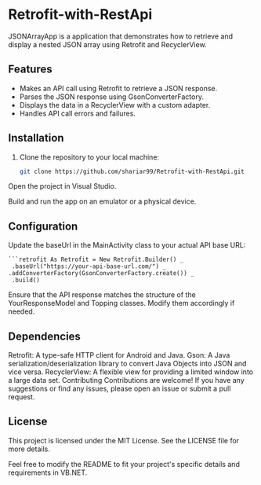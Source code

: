# Retrofit-with-RestApi



JSONArrayApp is a  application that demonstrates how to retrieve and display a nested JSON array using Retrofit and RecyclerView.

## Features

- Makes an API call using Retrofit to retrieve a JSON response.
- Parses the JSON response using GsonConverterFactory.
- Displays the data in a RecyclerView with a custom adapter.
- Handles API call errors and failures.

## Installation

1. Clone the repository to your local machine:

   ```bash
   git clone https://github.com/shariar99/Retrofit-with-RestApi.git
Open the project in Visual Studio.

Build and run the app on an emulator or a physical device.

## Configuration
Update the baseUrl in the MainActivity class to your actual API base URL:


    ```retrofit As Retrofit = New Retrofit.Builder() _
     .baseUrl("https://your-api-base-url.com/") _
    .addConverterFactory(GsonConverterFactory.create()) _
     .build()
Ensure that the API response matches the structure of the YourResponseModel and Topping classes. Modify them accordingly if needed.

## Dependencies
Retrofit: A type-safe HTTP client for Android and Java.
Gson: A Java serialization/deserialization library to convert Java Objects into JSON and vice versa.
RecyclerView: A flexible view for providing a limited window into a large data set.
Contributing
Contributions are welcome! If you have any suggestions or find any issues, please open an issue or submit a pull request.

## License
This project is licensed under the MIT License. See the LICENSE file for more details.

Feel free to modify the README to fit your project's specific details and requirements in VB.NET.
